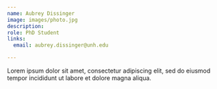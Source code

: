 ```yaml
---
name: Aubrey Dissinger
image: images/photo.jpg
description: 
role: PhD Student
links:
  email: aubrey.dissinger@unh.edu

---
```


Lorem ipsum dolor sit amet, consectetur adipiscing elit, sed do eiusmod tempor incididunt ut labore et dolore magna aliqua.
